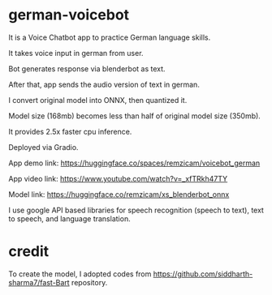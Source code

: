 # german-voicebot
It is a Voice Chatbot app to practice German language skills.

It takes voice input in german from user.

Bot generates response via blenderbot as text.

After that, app sends the audio version of text in german. 

I convert original model into ONNX, then quantized it.

Model size (168mb) becomes less than half of original model size (350mb). 

It provides 2.5x faster cpu inference.

Deployed via Gradio.

App demo link: https://huggingface.co/spaces/remzicam/voicebot_german

App video link: https://www.youtube.com/watch?v=_xfTRkh47TY

Model link: https://huggingface.co/remzicam/xs_blenderbot_onnx

I use google API based libraries for speech recognition (speech to text), text to speech, and language translation.

# credit
To create the model, I adopted codes from https://github.com/siddharth-sharma7/fast-Bart repository.
